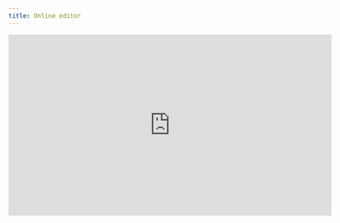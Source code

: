 ```yaml
---
title: Online editor
---
```


<iframe src="https://trinket.io/embed/python" width="640" height="360" frameborder="0" scrolling="no"></iframe>
